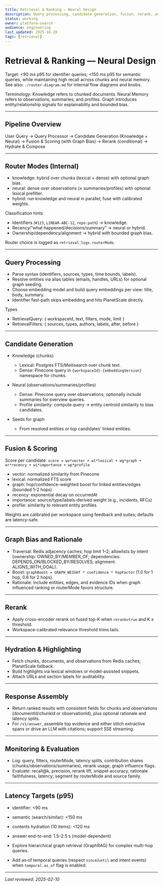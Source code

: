 ```yaml
---
title: Retrieval & Ranking — Neural Design
description: Query processing, candidate generation, fusion, rerank, and rationale
status: working
owner: platform-search
audience: engineering
last_updated: 2025-10-28
tags: [retrieval]
---
```


# Retrieval & Ranking — Neural Design

Target: <90 ms p95 for identifier queries; <150 ms p95 for semantic queries, while maintaining high recall across chunks and neural memory. See also: `./router-diagram.md` for internal flow diagrams and knobs.

Terminology: Knowledge refers to chunked documents. Neural Memory refers to observations, summaries, and profiles. Graph introduces entity/relationship signals for explainability and bounded bias.

---

## Pipeline Overview

User Query → Query Processor → Candidate Generation (Knowledge + Neural) → Fusion & Scoring (with Graph Bias) → Rerank (conditional) → Hydrate & Compose

---

## Router Modes (Internal)

- knowledge: hybrid over chunks (lexical + dense) with optional graph bias.
- neural: dense over observations (± summaries/profiles) with optional lexical prefilter.
- hybrid: run knowledge and neural in parallel; fuse with calibrated weights.

Classification hints
- Identifiers (`#123`, `LINEAR-ABC-12`, `repo:path`) → knowledge.
- Recency/“what happened/decisions/summary” → neural or hybrid.
- Ownership/dependency/alignment → hybrid with bounded graph bias.

Router choice is logged as `retrieval_logs.routerMode`.

---

## Query Processing

- Parse syntax (identifiers, sources, types, time bounds, labels).
- Resolve entities via alias tables (emails, handles, URLs) for optional graph seeding.
- Choose embedding model and build query embeddings per view: title, body, summary.
- Identifier fast-path skips embedding and hits PlanetScale directly.

Types
- RetrievalQuery: { workspaceId, text, filters, mode, limit }
- RetrievalFilters: { sources, types, authors, labels, after, before }

---

## Candidate Generation

- Knowledge (chunks)
  - Lexical: Postgres FTS/Meilisearch over chunk text.
  - Dense: Pinecone query in `{workspaceId}-{embeddingVersion}` namespace for chunks.

- Neural (observations/summaries/profiles)
  - Dense: Pinecone query over observations; optionally include summaries for overview queries.
  - Profile similarity: compute query → entity centroid similarity to bias candidates.

- Seeds for graph
  - From resolved entities or top candidates’ linked entities.

---

## Fusion & Scoring

Score per candidate: `score = wv*vector + wl*lexical + wg*graph + wr*recency + wi*importance + wp*profile`

- vector: normalized similarity from Pinecone
- lexical: normalized FTS score
- graph: hop/confidence-weighted boost for linked entities/edges (bounded 1–2 hops)
- recency: exponential decay on occurredAt
- importance: source/type/labels-derived weight (e.g., incidents, RFCs)
- profile: similarity to relevant entity profiles

Weights are calibrated per workspace using feedback and suites; defaults are latency-safe.

---

## Graph Bias and Rationale

- Traversal: Redis adjacency caches; hop limit 1–2; allowlists by intent (ownership: OWNED_BY/MEMBER_OF; dependencies: DEPENDS_ON/BLOCKED_BY/RESOLVES; alignment: ALIGNS_WITH_GOAL).
- Boost: `graphBoost = GRAPH_WEIGHT * confidence * hopFactor` (1.0 for 1 hop, 0.6 for 2 hops).
- Rationale: include entities, edges, and evidence IDs when graph influenced ranking or routerMode favors structure.

---

## Rerank

- Apply cross-encoder rerank on fused top-K when `rerank=true` and K ≥ threshold.
- Workspace-calibrated relevance threshold trims tails.

---

## Hydration & Highlighting

- Fetch chunks, documents, and observations from Redis caches; PlanetScale fallback.
- Build highlights via lexical windows or model-assisted snippets.
- Attach URLs and section labels for auditability.

---

## Response Assembly

- Return ranked results with consistent fields for chunks and observations (documentId/chunkId or observationId), plus optional rationale and latency splits.
- For `/v1/answer`, assemble top evidence and either stitch extractive spans or drive an LLM with citations; support SSE streaming.

---

## Monitoring & Evaluation

- Log: query, filters, routerMode, latency splits, contribution shares (chunks/observations/summaries), rerank usage, graph influence flags.
- Evaluate: recall@k, precision, rerank lift, snippet accuracy, rationale faithfulness, latency; segment by routerMode and source family.

---

## Latency Targets (p95)

- identifier: <90 ms
- semantic (search/similar): <150 ms
- contents hydration (10 items): <120 ms
- answer end-to-end: 1.5–2.5 s (model-dependent)

- Explore hierarchical graph retrieval (GraphRAG) for complex multi-hop queries.
- Add as‑of temporal queries (respect `since`/`until` and intent events) when `temporal.as_of` flag is enabled.

---

_Last reviewed: 2025-02-10_
